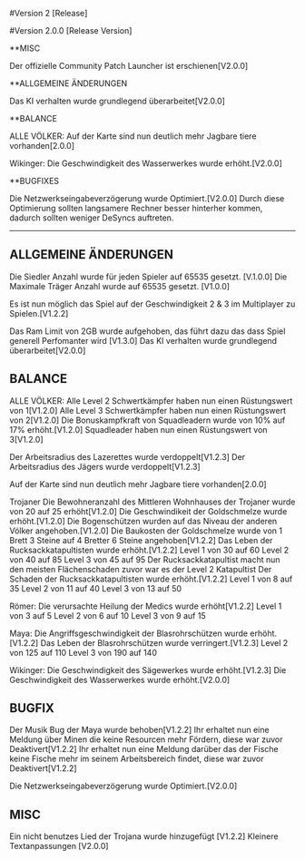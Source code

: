 #Version 2 [Release]

#Version 2.0.0 [Release Version]

**MISC

Der offizielle Community Patch Launcher ist erschienen[V2.0.0]

**ALLGEMEINE ÄNDERUNGEN 

Das KI verhalten wurde grundlegend überarbeitet[V2.0.0]

**BALANCE

ALLE VÖLKER:
Auf der Karte sind nun deutlich mehr Jagbare tiere vorhanden[2.0.0]

Wikinger:
Die Geschwindigkeit des Wasserwerkes wurde erhöht.[V2.0.0]

**BUGFIXES

Die Netzwerkseingabeverzögerung wurde Optimiert.[V2.0.0] 
Durch diese Optimierung sollten langsamere Rechner besser hinterher kommen, dadurch sollten weniger DeSyncs auftreten.

-------------------------------------------------------------------------------------------------------------------------

## ALLGEMEINE ÄNDERUNGEN

Die Siedler Anzahl wurde für jeden Spieler auf 65535 gesetzt. [V.1.0.0]
Die Maximale Träger Anzahl wurde auf 65535 gesetzt. [V1.0.0]

Es ist nun möglich das Spiel auf der Geschwindigkeit 2 & 3 im Multiplayer zu Spielen.[V1.2.2]

Das Ram Limit von 2GB wurde aufgehoben, das führt dazu das dass Spiel generell Perfomanter wird [V1.3.0]
Das KI verhalten wurde grundlegend überarbeitet[V2.0.0]


## BALANCE

ALLE VÖLKER:
Alle Level 2 Schwertkämpfer haben nun einen Rüstungswert von 1[V1.2.0]
Alle Level 3 Schwertkämpfer haben nun einen Rüstungswert von 2[V1.2.0]
Die Bonuskampfkraft von Squadleadern wurde von 10% auf 17% erhöht.[V1.2.0]
Squadleader haben nun einen Rüstungswert von 3[V1.2.0]

Der Arbeitsradius des Lazerettes wurde verdoppelt[V1.2.3]
Der Arbeitsradius des Jägers wurde verdoppelt[V1.2.3]

Auf der Karte sind nun deutlich mehr Jagbare tiere vorhanden[2.0.0]


Trojaner
Die Bewohneranzahl des Mittleren Wohnhauses der Trojaner wurde von 20 auf 25 erhöht[V1.2.0]
Die Geschwindikeit der Goldschmelze wurde erhöht.[V1.2.0]
Die Bogenschützen wurden auf das Niveau der anderen Völker angehoben.[V1.2.0]
Die Baukosten der Goldschmelze wurde von 1 Brett 3 Steine auf 4 Bretter 6 Steine angehoben[V1.2.2]
Das Leben der Rucksackkatapultisten wurde erhöht.[V1.2.2]
    Level 1 von 30 auf 60
    Level 2 von 40 auf 85
    Level 3 von 45 auf 95
Der Rucksackkatapultist macht nun den meisten Flächenschaden zuvor war es der Level 2 Katapultist
Der Schaden der Rucksackkatapultisten wurde erhöht.[V1.2.2]
    Level 1 von 8  auf 35
    Level 2 von 11 auf 40
    Level 3 von 13 auf 50

Römer:
Die verursachte Heilung der Medics wurde erhöht[V1.2.2]
   Level 1 von 3 auf 5
   Level 2 von 6 auf 10
   Level 3 von 9 auf 15

Maya: 
Die Angriffsgeschwindigkeit der Blasrohrschützen wurde erhöht.[V1.2.2]
Das Leben der Blasrohrschützen wurde verringert.[V1.2.3]
    Level 2 von 125 auf 110
    Level 3 von 190 auf 140

Wikinger:
Die Geschwindigkeit des Sägewerkes wurde erhöht.[V1.2.3]
Die Geschwindigkeit des Wasserwerkes wurde erhöht.[V2.0.0]

## BUGFIX

Der Musik Bug der Maya wurde behoben[V1.2.2]
Ihr erhaltet nun eine Meldung über Minen die keine Resourcen mehr Fördern, diese war zuvor Deaktivert[V1.2.2]
Ihr erhaltet nun eine Meldung darüber das der Fische keine Fische mehr im seinem Arbeitsbereich findet, diese war zuvor Deaktivert[V1.2.2]

Die Netzwerkseingabeverzögerung wurde Optimiert.[V2.0.0]

## MISC

Ein nicht benutzes Lied der Trojana wurde hinzugefügt [V1.2.2]
Kleinere Textanpassungen [V2.0.0]
